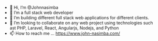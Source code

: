 - 👋 Hi, I’m @Johnnasimba
- 👀 I’m a full stack web developer
- 🌱 I’m building different full stack web applications for different clients.
- 💞️ I’m looking to collaborate on any web project using technologies such ast PHP, Laravel, React, Angularjs, Nodejs, and Python
- 📫 How to reach me ...
    https://www.john-nasimba.com/

<!---
Johnnasimba/Johnnasimba is a ✨ special ✨ repository because its `README.md` (this file) appears on your GitHub profile.
You can click the Preview link to take a look at your changes.
--->
